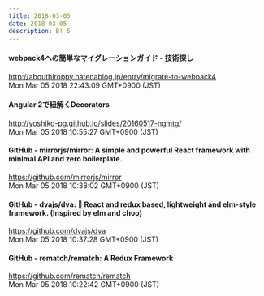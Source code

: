 ```yaml
---
title: 2018-03-05
date: 2018-03-05
description: B! 5
---
```


#### webpack4への簡単なマイグレーションガイド - 技術探し
http://abouthiroppy.hatenablog.jp/entry/migrate-to-webpack4<br>
Mon Mar 05 2018 22:43:09 GMT+0900 (JST)<br>


#### Angular 2で紐解くDecorators
http://yoshiko-pg.github.io/slides/20160517-ngmtg/<br>
Mon Mar 05 2018 10:55:27 GMT+0900 (JST)<br>


#### GitHub - mirrorjs/mirror: A simple and powerful React framework with minimal API and zero boilerplate.
https://github.com/mirrorjs/mirror<br>
Mon Mar 05 2018 10:38:02 GMT+0900 (JST)<br>


#### GitHub - dvajs/dva: 🌱 React and redux based, lightweight and elm-style framework. (Inspired by elm and choo)
https://github.com/dvajs/dva<br>
Mon Mar 05 2018 10:37:28 GMT+0900 (JST)<br>


#### GitHub - rematch/rematch: A Redux Framework
https://github.com/rematch/rematch<br>
Mon Mar 05 2018 10:22:42 GMT+0900 (JST)<br>


